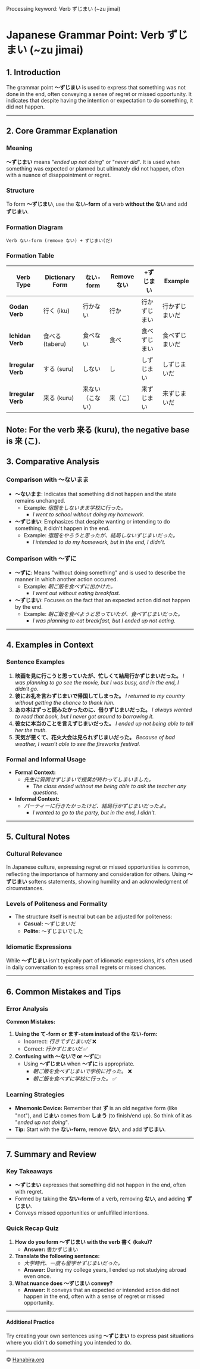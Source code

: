 Processing keyword: Verb ずじまい (~zu jimai)
# Japanese Grammar Point: Verb ずじまい (~zu jimai)

## 1. Introduction
The grammar point **～ずじまい** is used to express that something was not done in the end, often conveying a sense of regret or missed opportunity. It indicates that despite having the intention or expectation to do something, it did not happen.

---
## 2. Core Grammar Explanation
### Meaning
**～ずじまい** means "*ended up not doing*" or "*never did*". It is used when something was expected or planned but ultimately did not happen, often with a nuance of disappointment or regret.
### Structure
To form **～ずじまい**, use the **ない-form** of a verb **without the ない** and add **ずじまい**.
### Formation Diagram
```
Verb ない-form (remove ない) + ずじまい(だ)
```
### Formation Table

| Verb Type        | Dictionary Form | ない-form   | Remove ない | +ずじまい       | Example         |
|------------------|-----------------|-------------|-------------|----------------|-----------------|
| **Godan Verb**   | 行く (iku)      | 行かない     | 行か        | 行かずじまい    | 行かずじまいだ   |
| **Ichidan Verb** | 食べる (taberu) | 食べない     | 食べ        | 食べずじまい    | 食べずじまいだ   |
| **Irregular Verb** | する (suru)   | しない       | し          | しずじまい     | しずじまいだ     |
| **Irregular Verb** | 来る (kuru)   | 来ない（こない） | 来（こ）   | 来ずじまい     | 来ずじまいだ     |

**Note:** For the verb **来る (kuru)**, the negative base is **来 (こ)**.
---
## 3. Comparative Analysis
### Comparison with ～ないまま
- **～ないまま**: Indicates that something did not happen and the state remains unchanged.
  - Example: *宿題をしないまま学校に行った。*
    - *I went to school without doing my homework.*
- **～ずじまい**: Emphasizes that despite wanting or intending to do something, it didn't happen in the end.
  - Example: *宿題をやろうと思ったが、結局しないずじまいだった。*
    - *I intended to do my homework, but in the end, I didn't.*
### Comparison with ～ずに
- **～ずに**: Means "without doing something" and is used to describe the manner in which another action occurred.
  - Example: *朝ご飯を食べずに出かけた。*
    - *I went out without eating breakfast.*
- **～ずじまい**: Focuses on the fact that an expected action did not happen by the end.
  - Example: *朝ご飯を食べようと思っていたが、食べずじまいだった。*
    - *I was planning to eat breakfast, but I ended up not eating.*
---
## 4. Examples in Context
### Sentence Examples
1. **映画を見に行こうと思っていたが、忙しくて結局行かずじまいだった。**
   *I was planning to go see the movie, but I was busy, and in the end, I didn't go.*
2. **彼にお礼を言わずじまいで帰国してしまった。**
   *I returned to my country without getting the chance to thank him.*
3. **あの本はずっと読みたかったのに、借りずじまいだった。**
   *I always wanted to read that book, but I never got around to borrowing it.*
4. **彼女に本当のことを言えずじまいだった。**
   *I ended up not being able to tell her the truth.*
5. **天気が悪くて、花火大会は見られずじまいだった。**
   *Because of bad weather, I wasn't able to see the fireworks festival.*
### Formal and Informal Usage
- **Formal Context:**
  - *先生に質問せずじまいで授業が終わってしまいました。*
    - *The class ended without me being able to ask the teacher any questions.*
- **Informal Context:**
  - *パーティーに行きたかったけど、結局行かずじまいだったよ。*
    - *I wanted to go to the party, but in the end, I didn't.*
---
## 5. Cultural Notes
### Cultural Relevance
In Japanese culture, expressing regret or missed opportunities is common, reflecting the importance of harmony and consideration for others. Using **～ずじまい** softens statements, showing humility and an acknowledgment of circumstances.
### Levels of Politeness and Formality
- The structure itself is neutral but can be adjusted for politeness:
  - **Casual:** 〜ずじまいだ
  - **Polite:** 〜ずじまいでした
### Idiomatic Expressions
While **～ずじまい** isn't typically part of idiomatic expressions, it's often used in daily conversation to express small regrets or missed chances.

---
## 6. Common Mistakes and Tips
### Error Analysis
**Common Mistakes:**
1. **Using the て-form or ます-stem instead of the ない-form:**
   - Incorrect: *行きてずじまいだ* ❌
   - Correct: *行かずじまいだ* ✅
2. **Confusing with ～ないで or ～ずに:**
   - Using **～ずじまい** when **～ずに** is appropriate.
     - *朝ご飯を食べずじまいで学校に行った。* ❌
     - *朝ご飯を食べずに学校に行った。* ✅
### Learning Strategies
- **Mnemonic Device:** Remember that **ず** is an old negative form (like "not"), and **じまい** comes from **しまう** (to finish/end up). So think of it as "*ended up not doing*".
- **Tip:** Start with the **ない-form**, remove **ない**, and add **ずじまい**.
---
## 7. Summary and Review
### Key Takeaways
- **～ずじまい** expresses that something did not happen in the end, often with regret.
- Formed by taking the **ない-form** of a verb, removing **ない**, and adding **ずじまい**.
- Conveys missed opportunities or unfulfilled intentions.
### Quick Recap Quiz
1. **How do you form ～ずじまい with the verb 書く (kaku)?**
   - **Answer:** 書かずじまい
2. **Translate the following sentence:**
   - *大学時代、一度も留学せずじまいだった。*
   - **Answer:** During my college years, I ended up not studying abroad even once.
3. **What nuance does ～ずじまい convey?**
   - **Answer:** It conveys that an expected or intended action did not happen in the end, often with a sense of regret or missed opportunity.
---

#### Additional Practice
Try creating your own sentences using **～ずじまい** to express past situations where you didn't do something you intended to do.



---

© [Hanabira.org](https://hanabira.org)
